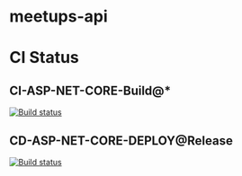 # meetups-api

# CI Status

## CI-ASP-NET-CORE-Build@*

[![Build status](https://kuxu.visualstudio.com/meetups/_apis/build/status/meetups-Azure%20Web%20App%20for%20ASP.NET-CI-Build)](https://kuxu.visualstudio.com/meetups/_build/latest?definitionId=10)

## CD-ASP-NET-CORE-DEPLOY@Release
[![Build status](https://kuxu.visualstudio.com/meetups/_apis/build/status/meetups-Azure%20Web%20App%20for%20ASP.NET-CI)](https://kuxu.visualstudio.com/meetups/_build/latest?definitionId=9)
